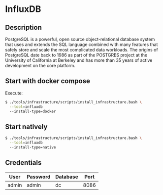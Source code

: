 # InfluxDB

## Description
PostgreSQL is a powerful, open source object-relational database system that uses and extends the SQL language combined with many features that safely store and scale the most complicated data workloads. The origins of PostgreSQL date back to 1986 as part of the POSTGRES project at the University of California at Berkeley and has more than 35 years of active development on the core platform.

## Start with docker compose
Execute:

```bash
$ ./tools/infrastructure/scripts/install_infrastructure.bash \
  --tool=influxdb
  --install-type=docker
```

## Start natively

```bash
$ ./tools/infrastructure/scripts/install_infrastructure.bash \
  --tool=influxdb
  --install-type=native
```

## Credentials

| User  | Password | Database | Port |
| ----- | -------- | -------- | ---- |
| admin | admin    | dc       | 8086 |
